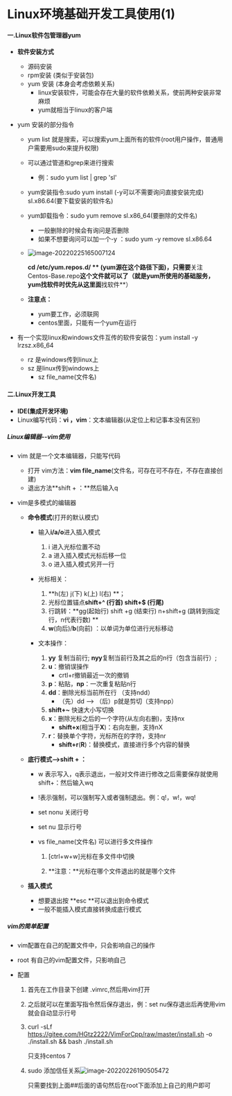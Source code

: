 # Linux环境基础开发工具使用(1)

#### 一.Linux软件包管理器yum

* **软件安装方式**

  * 源码安装
  * rpm安装 (类似于安装包)
  * yum 安装 (本身会考虑依赖关系)
    * linux安装软件，可能会存在大量的软件依赖关系，使前两种安装非常麻烦
    * yum就相当于linux的客户端

* yum 安装的部分指令

  * yum list 就是搜索，可以搜索yum上面所有的软件(root用户操作，普通用户需要用sudo来提升权限)

  * 可以通过管道和grep来进行搜索

    * 例：sudo yum list | grep 'sl'

  * yum安装指令:sudo yum install (-y可以不需要询问直接安装完成) sl.x86.64(要下载安装的软件名)

  * yum卸载指令：sudo yum remove sl.x86_64(要删除的文件名)

    * 一般删除的时候会有询问是否删除
    * 如果不想要询问可以加一个-y ：sudo yum -y remove sl.x86.64

  * ![image-20220225165007124](C:\Users\yangyr0206\AppData\Roaming\Typora\typora-user-images\image-20220225165007124.png)

    **cd /etc/yum.repos.d/ ** (yum源在这个路径下面)，只需要**关注Centos-Base.repo**这个文件就可以了（就是yum所使用的基础服务，yum找软件时优先从这里面**找软件**）

  * **注意点：**

    * yum要工作，必须联网
    * centos里面，只能有一个yum在运行
  
* 有一个实现linux和windows文件互传的软件安装包：yum install -y lrzsz.x86_64

  * rz 是windows传到linux上
  * sz 是linux传到windows上
    * sz file_name(文件名)

#### 二.Linux开发工具

* **IDE(集成开发环境)**
* Linux编写代码：**vi ，vim**：文本编辑器(从定位上和记事本没有区别)

##### **Linux编辑器--vim使用**

* vim 就是一个文本编辑器，只能写代码

  * 打开 vim方法：**vim file_name**(文件名，可存在可不存在，不存在直接创建)
  * 退出方法**shift + ：**然后输入q

* vim是多模式的编辑器

  * **命令模式**(打开的默认模式)

    * 输入**i/a/o**进入插入模式
      1. i 进入光标位置不动
      2. a 进入插入模式光标后移一位
      3. o 进入插入模式另开一行

    * 光标相关：
      1. **h(左) j(下) k(上) l(右) **；
      2. 光标位置锚点**shift+^ (行首)  shift+$ (行尾)**
      3. 行跳转：**gg(起始行)  shift +g (结束行)   n+shift+g (跳转到指定行，n代表行数) **
      4. **w**(向后)/**b**(向前) ：以单词为单位进行光标移动
    * 文本操作：
      1. **yy** 复制当前行; **nyy**复制当前行及其之后的n行（包含当前行）;
      2. **u**：撤销误操作
         * crtl+r撤销最近一次的撤销
      3. **p**：粘贴，**np**：一次重复粘贴n行
      4. **dd**：删除光标当前所在行 （支持ndd）
         * （先）dd --> （后）p就是剪切（支持npp）
      5. **shift+~** 快速大小写切换
      6. **x**：删除光标之后的一个字符(从左向右删)，支持nx
         * **shift+x**(相当于**X**)：右向左删，支持nX
      7. **r**：替换单个字符，光标所在的字符，支持nr
         * **shift+r**(**R**)：替换模式，直接进行多个内容的替换

  * **底行模式-->shift + ：**

    * w 表示写入，q表示退出，一般对文件进行修改之后需要保存就使用shift+：然后输入wq

    * !表示强制，可以强制写入或者强制退出。例：q!，w!，wq!

    * set nonu 关闭行号

    * set nu 显示行号

    * vs file_name(文件名)  可以进行多文件操作

      1. [ctrl+w+w]光标在多文件中切换

      2. **注意：**光标在哪个文件退出的就是哪个文件

  * **插入模式**

    * 想要退出按 **esc **可以退出到命令模式
    * 一般不能插入模式直接转换成底行模式

##### vim的简单配置

* vim配置在自己的配置文件中，只会影响自己的操作

* root 有自己的vim配置文件，只影响自己

* 配置

  1. 首先在工作目录下创建 .vimrc,然后用vim打开

  2. 之后就可以在里面写指令然后保存退出，例：set nu保存退出后再使用vim就会自动显示行号

  3. curl -sLf https://gitee.com/HGtz2222/VimForCpp/raw/master/install.sh -o ./install.sh && bash ./install.sh

     只支持centos 7

  4. sudo 添加信任关系![image-20220226190505472](C:\Users\yangyr0206\AppData\Roaming\Typora\typora-user-images\image-20220226190505472.png)

     只需要找到上面##后面的语句然后在root下面添加上自己的用户即可

